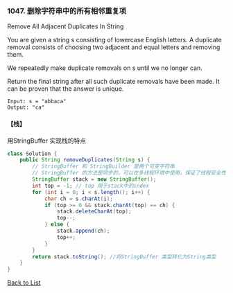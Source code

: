### 1047. 删除字符串中的所有相邻重复项

 Remove All Adjacent Duplicates In String

You are given a string s consisting of lowercase English letters. A duplicate removal consists of choosing two adjacent and equal letters and removing them.

We repeatedly make duplicate removals on s until we no longer can.

Return the final string after all such duplicate removals have been made. It can be proven that the answer is unique.

```
Input: s = "abbaca"
Output: "ca"
```



#### 【栈】

用StringBuffer 实现栈的特点

```java
class Solution {
    public String removeDuplicates(String s) {
        // StringBuffer 和 StringBuilder 是两个可变字符串
        // StringBuffer 的方法是同步的，可以在多线程环境中使用，保证了线程安全性；而StringBuilder 不是同步的，在单线程环境中性能更好
        StringBuffer stack = new StringBuffer();
        int top = -1; // top 用于stack中的index
        for (int i = 0; i < s.length(); i++) {
            char ch = s.charAt(i);
            if (top >= 0 && stack.charAt(top) == ch) {
                stack.deleteCharAt(top);
                top--;
            } else {
                stack.append(ch);
                top++;
            }
        }
        return stack.toString(); //将StringBuffer 类型转化为String类型
    }
}
```





[Back to List](https://github.com/xiaoshuzhao/leetcode-notes-java/blob/main/%E6%95%B0%E6%8D%AE%E7%BB%93%E6%9E%84/%E6%A0%88%E4%B8%8E%E9%98%9F%E5%88%97/Stack%20%26%20Queue%20List.md)
